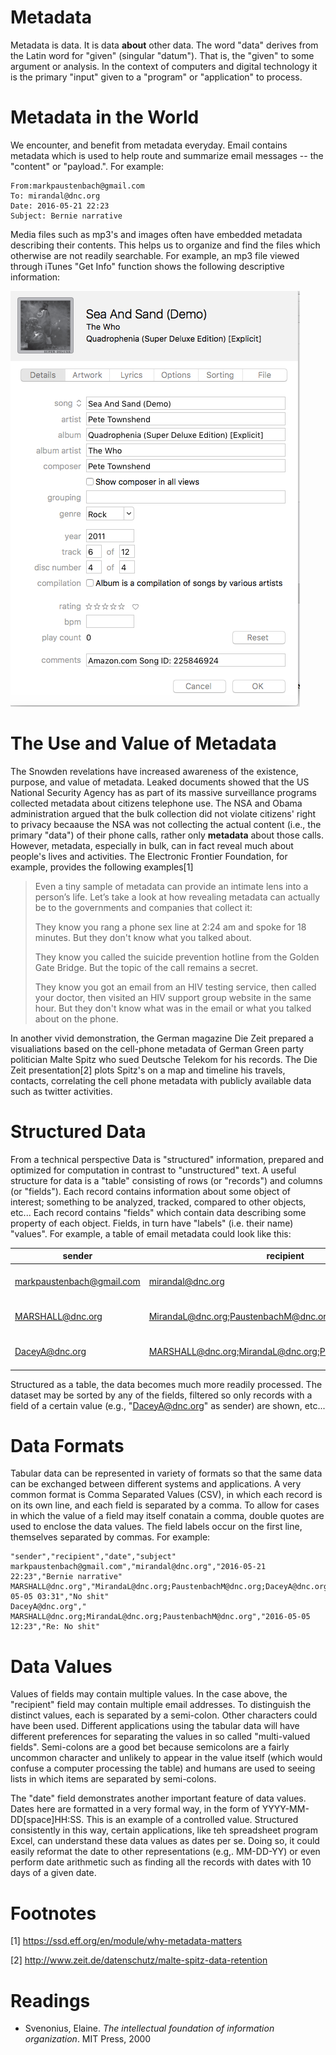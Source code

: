 Metadata
========

Metadata is data. It is data **about** other data. The word "data" derives from the Latin word for "given" (singular "datum"). That is, the "given" to some argument or analysis. In the context of computers and digital technology it is the primary "input" given to a "program" or "application" to process.

Metadata in the World
=====================

We encounter, and benefit from metadata everyday. Email contains metadata which is used to help route and summarize email messages -- the "content" or "payload.". For example:

``` example
From:markpaustenbach@gmail.com
To: mirandal@dnc.org
Date: 2016-05-21 22:23
Subject: Bernie narrative
```

Media files such as mp3's and images often have embedded metadata describing their contents. This helps us to organize and find the files which otherwise are not readily searchable. For example, an mp3 file viewed through iTunes "Get Info" function shows the following descriptive information:


<a href="" target="_blank"><img src="assets/sea_sand_metadata.png"/></a>


The Use and Value of Metadata
=============================

The Snowden revelations have increased awareness of the existence, purpose, and value of metadata. Leaked documents showed that the US National Security Agency has as part of its massive surveillance programs collected metadata about citizens telephone use. The NSA and Obama administration argued that the bulk collection did not violate citizens' right to privacy becaause the NSA was not collecting the actual content (i.e., the primary "data") of their phone calls, rather only **metadata** about those calls. However, metadata, especially in bulk, can in fact reveal much about people's lives and activities. The Electronic Frontier Foundation, for example, provides the following examples[1]

> Even a tiny sample of metadata can provide an intimate lens into a person’s life. Let’s take a look at how revealing metadata can actually be to the governments and companies that collect it:
>
> They know you rang a phone sex line at 2:24 am and spoke for 18 minutes. But they don't know what you talked about.
>
> They know you called the suicide prevention hotline from the Golden Gate Bridge. But the topic of the call remains a secret.
>
> They know you got an email from an HIV testing service, then called your doctor, then visited an HIV support group website in the same hour. But they don't know what was in the email or what you talked about on the phone.

In another vivid demonstration, the German magazine Die Zeit prepared a visualiations based on the cell-phone metadata of German Green party politician Malte Spitz who sued Deutsche Telekom for his records. The Die Zeit presentation[2] plots Spitz's on a map and timeline his travels, contacts, correlating the cell phone metadata with publicly available data such as twitter activities.

Structured Data
===============

From a technical perspective Data is "structured" information, prepared and optimized for computation in contrast to "unstructured" text. A useful structure for data is a "table" consisting of rows (or "records") and columns (or "fields"). Each record contains information about some object of interest; something to be analyzed, tracked, compared to other objects, etc... Each record contains "fields" which contain data describing some property of each object. Fields, in turn have "labels" (i.e. their name) "values". For example, a table of email metadata could look like this:


sender | recipient | date | subject
------ | --------- | ---- | --------
markpaustenbach@gmail.com | mirandal@dnc.org | 2016-05-21 22:23 | Bernie narrative
MARSHALL@dnc.org | MirandaL@dnc.org;PaustenbachM@dnc.org;DaceyA@dnc.org | 2016-05-05 03:31 | No shit
DaceyA@dnc.org |  MARSHALL@dnc.org;MirandaL@dnc.org;PaustenbachM@dnc.org | 2016-05-05 12:23 | Re: No shit

Structured as a table, the data becomes much more readily processed. The dataset may be sorted by any of the fields, filtered so only records with a field of a certain value (e.g., "DaceyA@dnc.org" as sender) are shown, etc...

Data Formats
===========

Tabular data can be represented in variety of formats so that the same data can be exchanged between different systems and applications. A very common format is Comma Separated Values (CSV), in which each record is on its own line, and each field is separated by a comma. To allow for cases in which the value of a field may itself conatain a comma, double quotes are used to enclose the data values. The field labels occur on the first line, themselves separated by commas. For example:

```
"sender","recipient","date","subject"
markpaustenbach@gmail.com","mirandal@dnc.org","2016-05-21 22:23","Bernie narrative"
MARSHALL@dnc.org","MirandaL@dnc.org;PaustenbachM@dnc.org;DaceyA@dnc.org","2016-05-05 03:31","No shit"
DaceyA@dnc.org"," MARSHALL@dnc.org;MirandaL@dnc.org;PaustenbachM@dnc.org","2016-05-05 12:23","Re: No shit"
```


Data Values
===========

Values of fields may contain multiple values. In the case above, the "recipient" field may contain multiple email addresses. To distinguish the distinct values, each is separated by a semi-colon. Other characters could have been used. Different applications using the tabular data will have different preferences for separating the values in so called "multi-valued fields". Semi-colons are a good bet because semicolons are a fairly uncommon character and unlikely to appear in the value itself (which would confuse a computer processing the table) and humans are used to seeing lists in which items are separated by semi-colons.

The "date" field demonstrates another important feature of data values. Dates here are formatted in a very formal way, in the form of YYYY-MM-DD[space]HH:SS. This is an example of a controlled value. Structured consistently in this way, certain applications, like teh spreadsheet program Excel, can understand these data values as dates per se. Doing so, it could easily reformat the date to other representations (e.g,. MM-DD-YY) or even perform date arithmetic such as finding all the records with dates with 10 days of a given date.

Footnotes
=========

[1] <https://ssd.eff.org/en/module/why-metadata-matters>

[2] <http://www.zeit.de/datenschutz/malte-spitz-data-retention>


Readings
========

- Svenonius, Elaine. *The intellectual foundation of information organization*. MIT Press, 2000
